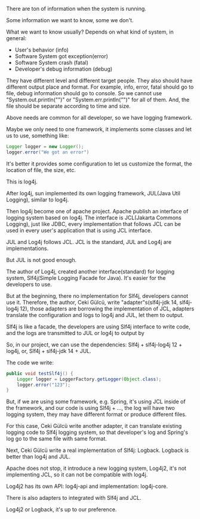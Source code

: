 There are ton of information when the system is running.

Some information we want to know, some we don't.

What we want to know usually? Depends on what kind of system, in general:

- User's behavior (info)
- Software System got exception(error)
- Software System crash (fatal)
- Developer's debug information (debug)

They have different level and different target people. They also should have different output place and format. For example, info, error, fatal should go to file, debug information should go to console. So we cannot use "System.out.println("")" or "System.err.println("")" for all of them. And, the file should be separate according to time and size.



Above needs are common for all developer, so we have logging framework.

Maybe we only need to one framework, it implements some classes and let us to use, something like:
```java
Logger logger = new Logger();
logger.error("We got an error")
```
It's better it provides some configuration to let us customize the format, the location of file, the size, etc.

This is log4j.

After log4j, sun implemented its own logging framework, JUL(Java Util Logging), similar to log4j.

Then log4j become one of apache project. Apache publish an interface of logging system based on log4j. The interface is JCL(Jakarta Commons Logging), just like JDBC, every implementation that follows JCL can be used in every user's application that is using JCL interface.

JUL and Log4j follows JCL. JCL is the standard, JUL and Log4j are implementations.

But JUL is not good enough.

The author of Log4j, created another interface(standard) for logging system, Slf4j(Simple Logging Facade for Java). It's easier for the developers to use.

But at the beginning, there no implementation for Slf4j, developers cannot use it. Therefore, the author, Ceki Gülcü, write "adapter"s(slf4j-jdk 14, slf4j-log4j 12), those adapters are borrowing the implementation of JCL, adapters translate the configuration and logs to log4j and JUL, let them to output. 

Slf4j is like a facade, the developers are using Slf4j interface to write code, and the logs are transmitted to JUL or log4j to output by 

So, in our project, we can use the dependencies: Slf4j + slf4j-log4j 12 + log4j, or, Slf4j + slf4j-jdk 14 + JUL.

The code we write:

```java
public void testSlf4j() {
    Logger logger = LoggerFactory.getLogger(Object.class);
    logger.error("123");
}
```

But, if we are using some framework, e.g. Spring, it's using JCL inside of the framework, and our code is using Slf4j + ..., the log will have two logging system, they may have different format or produce different files.

For this case, Ceki Gülcü write another adapter, it can translate existing logging code to Slf4j logging system, so that developer's log and Spring's log go to the same file with same format.


Next, Ceki Gülcü write a real implementation of Slf4j: Logback. Logback is better than log4j and JUL.


Apache does not stop, it introduce a new logging system, Log4j2, it's not implementing JCL, so it can not be compatible with log4j.

Log4j2 has its own API: log4j-api and implementation: log4j-core.

There is also adapters to integrated with Slf4j and JCL. 

Log4j2 or Logback, it's up to our preference.